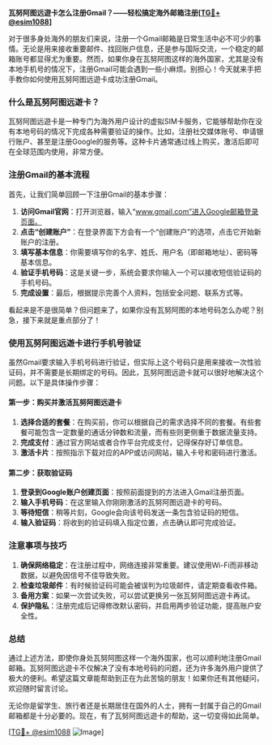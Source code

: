 **瓦努阿图远遊卡怎么注册Gmail？——轻松搞定海外邮箱注册[[TG💪+ @esim1088](https://t.me/s/esim1088)]**

对于很多身处海外的朋友们来说，注册一个Gmail邮箱是日常生活中必不可少的事情。无论是用来接收重要邮件、找回账户信息，还是参与国际交流，一个稳定的邮箱账号都显得尤为重要。然而，如果你身在瓦努阿图这样的海外国家，尤其是没有本地手机号的情况下，注册Gmail可能会遇到一些小麻烦。别担心！今天就来手把手教你如何使用瓦努阿图远遊卡成功注册Gmail。

### 什么是瓦努阿图远遊卡？

瓦努阿图远遊卡是一种专门为海外用户设计的虚拟SIM卡服务，它能够帮助你在没有本地号码的情况下完成各种需要验证的操作。比如，注册社交媒体账号、申请银行账户、甚至是注册Google的服务等。这种卡片通常通过线上购买，激活后即可在全球范围内使用，非常方便。

### 注册Gmail的基本流程

首先，让我们简单回顾一下注册Gmail的基本步骤：

1. **访问Gmail官网**：打开浏览器，输入“www.gmail.com”进入Google邮箱登录页面。
2. **点击“创建账户”**：在登录界面下方会有一个“创建账户”的选项，点击它开始新账户的注册。
3. **填写基本信息**：你需要填写你的名字、姓氏、用户名（即邮箱地址）、密码等基本信息。
4. **验证手机号码**：这是关键一步，系统会要求你输入一个可以接收短信验证码的手机号码。
5. **完成设置**：最后，根据提示完善个人资料，包括安全问题、联系方式等。

看起来是不是很简单？但问题来了，如果你没有瓦努阿图的本地号码怎么办呢？别急，接下来就是重点部分了！

### 使用瓦努阿图远遊卡进行手机号验证

虽然Gmail要求输入手机号码进行验证，但实际上这个号码只是用来接收一次性验证码，并不需要是长期绑定的号码。因此，瓦努阿图远遊卡就可以很好地解决这个问题。以下是具体操作步骤：

#### 第一步：购买并激活瓦努阿图远遊卡

1. **选择合适的套餐**：在购买前，你可以根据自己的需求选择不同的套餐。有些套餐可能包含一定数量的通话分钟数和流量，而有些则更侧重于数据流量支持。
2. **完成支付**：通过官方网站或者合作平台完成支付，记得保存好订单信息。
3. **激活卡片**：按照指示下载对应的APP或访问网站，输入卡号和密码进行激活。

#### 第二步：获取验证码

1. **登录到Google账户创建页面**：按照前面提到的方法进入Gmail注册页面。
2. **输入手机号码**：在这里输入你刚刚激活的瓦努阿图远遊卡的号码。
3. **等待短信**：稍等片刻，Google会向该号码发送一条包含验证码的短信。
4. **输入验证码**：将收到的验证码填入指定位置，点击确认即可完成验证。

### 注意事项与技巧

1. **确保网络稳定**：在注册过程中，网络连接非常重要。建议使用Wi-Fi而非移动数据，以避免因信号不佳导致失败。
2. **检查垃圾邮件**：有时候验证码可能会被误判为垃圾邮件，请定期查看收件箱。
3. **备用方案**：如果一次尝试失败，可以尝试更换另一张瓦努阿图远遊卡再试。
4. **保护隐私**：注册完成后记得修改默认密码，并启用两步验证功能，提高账户安全性。

### 总结

通过上述方法，即使你身处瓦努阿图这样一个海外国家，也可以顺利地注册Gmail邮箱。瓦努阿图远遊卡不仅解决了没有本地号码的问题，还为许多海外用户提供了极大的便利。希望这篇文章能帮助到正在为此苦恼的朋友！如果你还有其他疑问，欢迎随时留言讨论。

无论你是留学生、旅行者还是长期居住在国外的人士，拥有一封属于自己的Gmail邮箱都是十分必要的。现在，有了瓦努阿图远遊卡的帮助，这一切变得如此简单。

[[TG💪+ @esim1088](https://t.me/s/esim1088) ![Image](https://i.postimg.cc/4NQfJmqS/Snipaste-2025-05-13-00-14-12.png)]